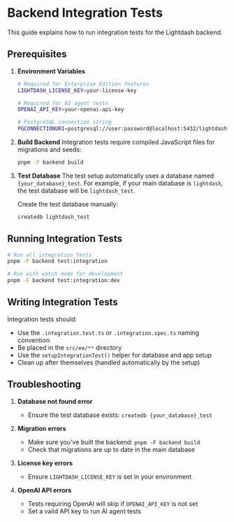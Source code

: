 # Backend Integration Tests

This guide explains how to run integration tests for the Lightdash backend.

## Prerequisites

1. **Environment Variables**
   ```bash
   # Required for Enterprise Edition features
   LIGHTDASH_LICENSE_KEY=your-license-key
   
   # Required for AI agent tests
   OPENAI_API_KEY=your-openai-api-key
   
   # PostgreSQL connection string
   PGCONNECTIONURI=postgresql://user:password@localhost:5432/lightdash
   ```

2. **Build Backend**
   Integration tests require compiled JavaScript files for migrations and seeds:
   ```bash
   pnpm -F backend build
   ```

3. **Test Database**
   The test setup automatically uses a database named `{your_database}_test`. For example, if your main database is `lightdash`, the test database will be `lightdash_test`.
   
   Create the test database manually:
   ```bash
   createdb lightdash_test
   ```

## Running Integration Tests

```bash
# Run all integration tests
pnpm -F backend test:integration

# Run with watch mode for development
pnpm -F backend test:integration:dev
```

## Writing Integration Tests

Integration tests should:
- Use the `.integration.test.ts` or `.integration.spec.ts` naming convention
- Be placed in the `src/ee/**` directory
- Use the `setupIntegrationTest()` helper for database and app setup
- Clean up after themselves (handled automatically by the setup)

## Troubleshooting

1. **Database not found error**
   - Ensure the test database exists: `createdb {your_database}_test`

2. **Migration errors**
   - Make sure you've built the backend: `pnpm -F backend build`
   - Check that migrations are up to date in the main database

3. **License key errors**
   - Ensure `LIGHTDASH_LICENSE_KEY` is set in your environment

4. **OpenAI API errors**
   - Tests requiring OpenAI will skip if `OPENAI_API_KEY` is not set
   - Set a valid API key to run AI agent tests